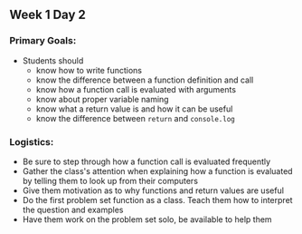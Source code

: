 ## Week 1 Day 2

### Primary Goals:

- Students should
  - know how to write functions
  - know the difference between a function definition and call
  - know how a function call is evaluated with arguments
  - know about proper variable naming
  - know what a return value is and how it can be useful
  - know the difference between `return` and `console.log`

### Logistics:

- Be sure to step through how a function call is evaluated frequently
- Gather the class's attention when explaining how a function is evaluated by telling them to look up from their computers
- Give them motivation as to why functions and return values are useful
- Do the first problem set function as a class. Teach them how to interpret the question and examples
- Have them work on the problem set solo, be available to help them
